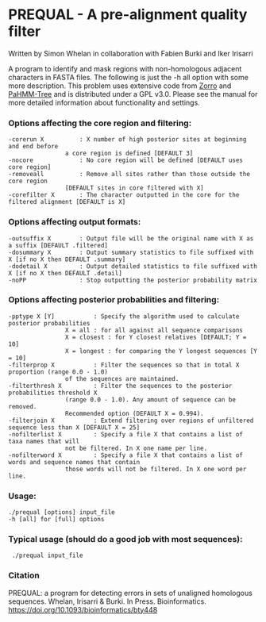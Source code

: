 # PREQUAL - A pre-alignment quality filter
Written by Simon Whelan in collaboration with Fabien Burki and Iker Irisarri

A program to identify and mask regions with non-homologous adjacent characters in FASTA files. The following is just the -h all option with some more description. This problem uses extensive code from [Zorro](https://phylogenomics.me/software/zorro/) and [PaHMM-Tree](https://github.com/marbogusz/paHMM-Tree) and is distributed under a GPL v3.0. Please see the manual for more detailed information about functionality and settings.

### Options affecting the core region and filtering:
	-corerun X       	: X number of high posterior sites at beginning and end before 
					a core region is defined [DEFAULT 3]
	-nocore          	: No core region will be defined [DEFAULT uses core region]
	-removeall       	: Remove all sites rather than those outside the core region 
					[DEFAULT sites in core filtered with X]
	-corefilter X    	: The character outputted in the core for the  filtered alignment [DEFAULT is X]

### Options affecting output formats:
	-outsuffix X     	: Output file will be the original name with X as a suffix [DEFAULT .filtered]
	-dosummary X     	: Output summary statistics to file suffixed with X [if no X then DEFAULT .summary]
	-dodetail X      	: Output detailed statistics to file suffixed with X [if no X then DEFAULT .detail]
	-noPP            	: Stop outputting the posterior probability matrix

### Options affecting posterior probabilities and filtering:
	-pptype X [Y]       	: Specify the algorithm used to calculate posterior probabilities
					X = all : for all against all sequence comparisons
					X = closest : for Y closest relatives [DEFAULT; Y = 10]
					X = longest : for comparing the Y longest sequences [Y = 10]
	-filterprop X       	: Filter the sequences so that in total X proportion (range 0.0 - 1.0) 
					of the sequences are maintained.
	-filterthresh X     	: Filter the sequences to the posterior probabilities threshold X 
					(range 0.0 - 1.0). Any amount of sequence can be removed. 
					Recommended option (DEFAULT X = 0.994).
	-filterjoin X       	: Extend filtering over regions of unfiltered sequence less than X [DEFAULT X = 25]
	-nofilterlist X     	: Specify a file X that contains a list of taxa names that will 
					not be filtered. In X one name per line.
	-nofilterword X     	: Specify a file X that contains a list of words and sequence names that contain 
					those words will not be filtered. In X one word per line.

### Usage:
	./prequal [options] input_file
	-h [all] for [full] options

### Typical usage (should do a good job with most sequences):
	 ./prequal input_file

### Citation
PREQUAL: a program for detecting errors in sets of unaligned homologous sequences. Whelan, Irisarri & Burki. In Press. Bioinformatics. <https://doi.org/10.1093/bioinformatics/bty448>
